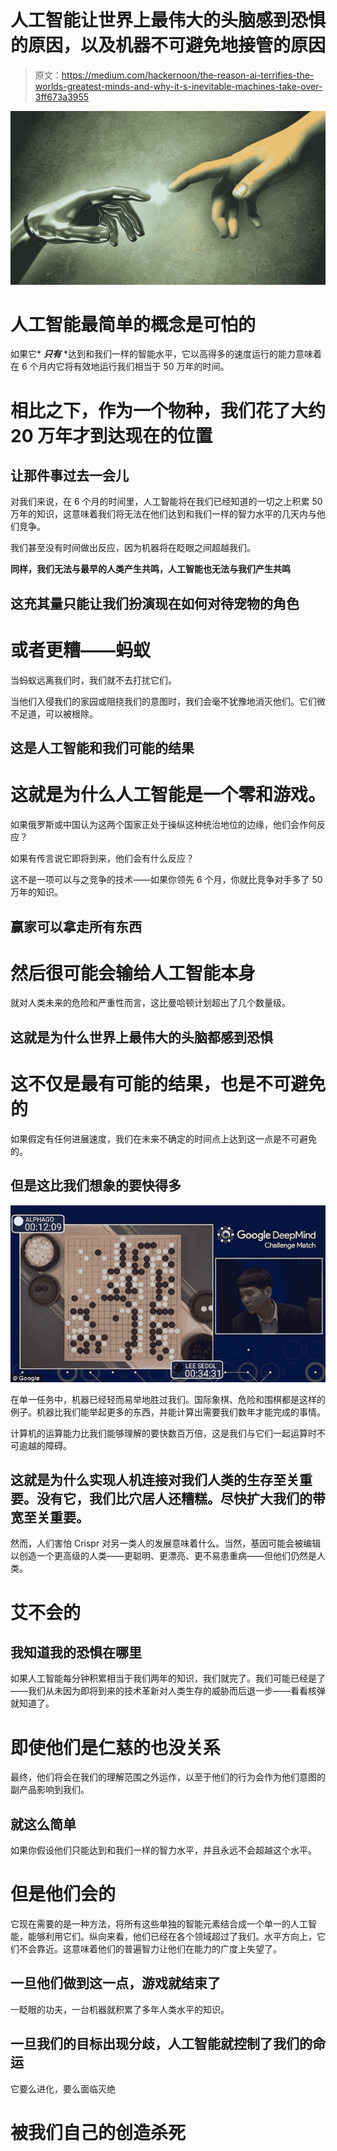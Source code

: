 # 人工智能让世界上最伟大的头脑感到恐惧的原因，以及机器不可避免地接管的原因

> 原文：<https://medium.com/hackernoon/the-reason-ai-terrifies-the-worlds-greatest-minds-and-why-it-s-inevitable-machines-take-over-3ff673a3955>

![](img/142ddf8a45973fdaad0815292fd83716.png)

# 人工智能最简单的概念是可怕的

如果它* ***只有*** *达到和我们一样的智能水平，它以高得多的速度运行的能力意味着在 6 个月内它将有效地运行我们相当于 50 万年的时间。

# 相比之下，作为一个物种，我们花了大约 20 万年才到达现在的位置

## 让那件事过去一会儿

对我们来说，在 6 个月的时间里，人工智能将在我们已经知道的一切之上积累 50 万年的知识，这意味着我们将无法在他们达到和我们一样的智力水平的几天内与他们竞争。

我们甚至没有时间做出反应，因为机器将在眨眼之间超越我们。

**同样，我们无法与最早的人类产生共鸣，人工智能也无法与我们产生共鸣**

## 这充其量只能让我们扮演现在如何对待宠物的角色

# 或者更糟——蚂蚁

当蚂蚁远离我们时，我们就不去打扰它们。

当他们入侵我们的家园或阻挠我们的意图时，我们会毫不犹豫地消灭他们。它们微不足道，可以被根除。

## 这是人工智能和我们可能的结果

# 这就是为什么人工智能是一个零和游戏。

如果俄罗斯或中国认为这两个国家正处于操纵这种统治地位的边缘，他们会作何反应？

如果有传言说它即将到来，他们会有什么反应？

这不是一项可以与之竞争的技术——如果你领先 6 个月，你就比竞争对手多了 50 万年的知识。

## 赢家可以拿走所有东西

# 然后很可能会输给人工智能本身

就对人类未来的危险和严重性而言，这比曼哈顿计划超出了几个数量级。

## 这就是为什么世界上最伟大的头脑都感到恐惧

# 这不仅是最有可能的结果，也是不可避免的

如果假定有任何进展速度，我们在未来不确定的时间点上达到这一点是不可避免的。

## 但是这比我们想象的要快得多

![](img/7a57f25ead6b0a622f94521eaeb66e1b.png)

在单一任务中，机器已经轻而易举地胜过我们。国际象棋、危险和围棋都是这样的例子。机器比我们能举起更多的东西，并能计算出需要我们数年才能完成的事情。

计算机的运算能力比我们能够理解的要快数百万倍，这是我们与它们一起运算时不可逾越的障碍。

## 这就是为什么实现人机连接对我们人类的生存至关重要。没有它，我们比穴居人还糟糕。尽快扩大我们的带宽至关重要。

然而，人们害怕 Crispr 对另一类人的发展意味着什么。当然，基因可能会被编辑以创造一个更高级的人类——更聪明、更漂亮、更不易患重病——但他们仍然是人类。

# 艾不会的

## 我知道我的恐惧在哪里

如果人工智能每分钟积累相当于我们两年的知识，我们就完了。我们可能已经是了——我们从未因为即将到来的技术革新对人类生存的威胁而后退一步——看看核弹就知道了。

# 即使他们是仁慈的也没关系

最终，他们将会在我们的理解范围之外运作，以至于他们的行为会作为他们意图的副产品影响到我们。

## 就这么简单

如果你假设他们只能达到和我们一样的智力水平，并且永远不会超越这个水平。

# 但是他们会的

它现在需要的是一种方法，将所有这些单独的智能元素结合成一个单一的人工智能，能够利用它们。纵向来看，他们已经在各个领域超过了我们。水平方向上，它们不会靠近。这意味着他们的普遍智力让他们在能力的广度上失望了。

## 一旦他们做到这一点，游戏就结束了

一眨眼的功夫，一台机器就积累了多年人类水平的知识。

## 一旦我们的目标出现分歧，人工智能就控制了我们的命运

它要么进化，要么面临灭绝

# 被我们自己的创造杀死
